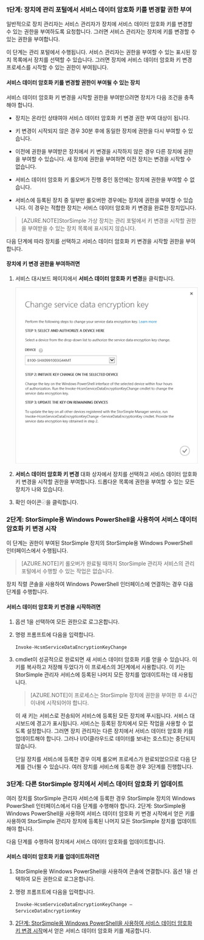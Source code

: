 ### 1단계: 장치에 관리 포털에서 서비스 데이터 암호화 키를 변경할 권한 부여

일반적으로 장치 관리자는 서비스 관리자가 장치에 서비스 데이터 암호화 키를 변경할 수 있는 권한을 부여하도록 요청합니다. 그러면 서비스 관리자는 장치에 키를 변경할 수 있는 권한을 부여합니다.

이 단계는 관리 포털에서 수행됩니다. 서비스 관리자는 권한을 부여할 수 있는 표시된 장치 목록에서 장치를 선택할 수 있습니다. 그러면 장치에 서비스 데이터 암호화 키 변경 프로세스를 시작할 수 있는 권한이 부여됩니다.

#### 서비스 데이터 암호화 키를 변경할 권한이 부여될 수 있는 장치

서비스 데이터 암호화 키 변경을 시작할 권한을 부여받으려면 장치가 다음 조건을 충족해야 합니다.

- 장치는 온라인 상태여야 서비스 데이터 암호화 키 변경 권한 부여 대상이 됩니다.

- 키 변경이 시작되지 않은 경우 30분 후에 동일한 장치에 권한을 다시 부여할 수 있습니다.

- 이전에 권한을 부여받은 장치에서 키 변경을 시작하지 않은 경우 다른 장치에 권한을 부여할 수 있습니다. 새 장치에 권한을 부여하면 이전 장치는 변경을 시작할 수 없습니다.

- 서비스 데이터 암호화 키 롤오버가 진행 중인 동안에는 장치에 권한을 부여할 수 없습니다.

- 서비스에 등록된 장치 중 일부만 롤오버한 경우에는 장치에 권한을 부여할 수 있습니다. 이 경우는 적합한 장치는 서비스 데이터 암호화 키 변경을 완료한 장치입니다.

> [AZURE.NOTE]StorSimple 가상 장치는 관리 포털에서 키 변경을 시작할 권한을 부여받을 수 있는 장치 목록에 표시되지 않습니다.

다음 단계에 따라 장치를 선택하고 서비스 데이터 암호화 키 변경을 시작할 권한을 부여합니다.

#### 장치에 키 변경 권한을 부여하려면

1. 서비스 대시보드 페이지에서 **서비스 데이터 암호화 키 변경**을 클릭합니다.

    ![서비스 암호화 키 변경](./media/storsimple-change-data-encryption-key/HCS_ChangeServiceDataEncryptionKey-include.png)

2. **서비스 데이터 암호화 키 변경** 대화 상자에서 장치를 선택하고 서비스 데이터 암호화 키 변경을 시작할 권한을 부여합니다. 드롭다운 목록에 권한을 부여할 수 있는 모든 장치가 나와 있습니다.

3. 확인 아이콘![확인 아이콘](./media/storsimple-change-data-encryption-key/HCS_CheckIcon-include.png)을 클릭합니다.

### 2단계: StorSimple용 Windows PowerShell을 사용하여 서비스 데이터 암호화 키 변경 시작

이 단계는 권한이 부여된 StorSimple 장치의 StorSimple용 Windows PowerShell 인터페이스에서 수행됩니다.

> [AZURE.NOTE]키 롤오버가 완료될 때까지 StorSimple 관리자 서비스의 관리 포털에서 수행할 수 있는 작업은 없습니다.

장치 직렬 콘솔을 사용하여 Windows PowerShell 인터페이스에 연결하는 경우 다음 단계를 수행합니다.

#### 서비스 데이터 암호화 키 변경을 시작하려면

1. 옵션 1을 선택하여 모든 권한으로 로그온합니다.

2. 명령 프롬프트에 다음을 입력합니다.

     `Invoke-HcsmServiceDataEncryptionKeyChange`

3. cmdlet이 성공적으로 완료되면 새 서비스 데이터 암호화 키를 얻을 수 있습니다. 이 키를 복사하고 저장해 두었다가 이 프로세스의 3단계에서 사용합니다. 이 키는 StorSimple 관리자 서비스에 등록된 나머지 모든 장치를 업데이트하는 데 사용됩니다.

    > [AZURE.NOTE]이 프로세스는 StorSimple 장치에 권한을 부여한 후 4시간 이내에 시작되어야 합니다.

   이 새 키는 서비스로 전송되어 서비스에 등록된 모든 장치에 푸시됩니다. 서비스 대시보드에 경고가 표시됩니다. 서비스는 등록된 장치에서 모든 작업을 사용할 수 없도록 설정합니다. 그러면 장치 관리자는 다른 장치에서 서비스 데이터 암호화 키를 업데이트해야 합니다. 그러나 I/O(클라우드로 데이터를 보내는 호스트)는 중단되지 않습니다.

   단일 장치를 서비스에 등록한 경우 이제 롤오버 프로세스가 완료되었으므로 다음 단계를 건너뛸 수 있습니다. 여러 장치를 서비스에 등록한 경우 3단계를 진행합니다.

### 3단계: 다른 StorSimple 장치에서 서비스 데이터 암호화 키 업데이트

여러 장치를 StorSimple 관리자 서비스에 등록한 경우 StorSimple 장치의 Windows PowerShell 인터페이스에서 다음 단계를 수행해야 합니다. 2단계: StorSimple용 Windows PowerShell을 사용하여 서비스 데이터 암호화 키 변경 시작에서 얻은 키를 사용하여 StorSimple 관리자 장치에 등록된 나머지 모든 StorSimple 장치를 업데이트해야 합니다.

다음 단계를 수행하여 장치에서 서비스 데이터 암호화를 업데이트합니다.

#### 서비스 데이터 암호화 키를 업데이트하려면

1. StorSimple용 Windows PowerShell을 사용하여 콘솔에 연결합니다. 옵션 1을 선택하여 모든 권한으로 로그온합니다.

2. 명령 프롬프트에 다음을 입력합니다.

    `Invoke-HcsmServiceDataEncryptionKeyChange – ServiceDataEncryptionKey`

3. [2단계: StorSimple용 Windows PowerShell을 사용하여 서비스 데이터 암호화 키 변경 시작](#to-initiate-the-service-data-encryption-key-change)에서 얻은 서비스 데이터 암호화 키를 제공합니다.

<!---HONumber=August15_HO8-->